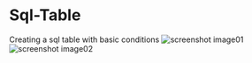 # Sql-Table
Creating a sql table with basic conditions
![screenshot image01](https://github.com/Kiruthikaakumarr/Sql-Table/assets/149885605/c34fc78d-d8cd-4c79-8deb-7e45085ec56c)
![screenshot image02](https://github.com/Kiruthikaakumarr/Sql-Table/assets/149885605/f94be29c-3b1b-4920-ac81-d47970983d3b)
